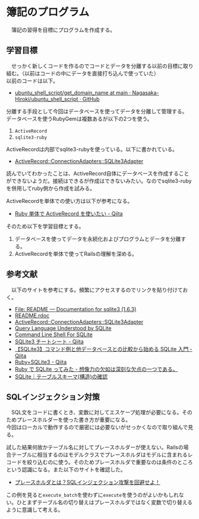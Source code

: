 # 簿記のプログラム
　簿記の習得を目標にプログラムを作成する。

## 学習目標
　せっかく新しくコードを作るのでコードとデータを分離する以前の目標に取り組む。（以前はコードの中にデータを直接打ち込んで使っていた）<br/>
以前のコードは以下。
- [ubuntu_shell_script/get_domain_name at main · Nagasaka-Hiroki/ubuntu_shell_script · GitHub](https://github.com/Nagasaka-Hiroki/ubuntu_shell_script/tree/main/get_domain_name)

分離する手段として今回はデータベースを使ってデータを分離して管理する。<br/>
データベースを使うRubyGemは複数あるが以下の2つを使う。

1. `ActiveRecord`
2. `sqlite3-ruby`

ActiveRecordは内部でsqlite3-rubyを使っている。以下に書かれている。

- [ActiveRecord::ConnectionAdapters::SQLite3Adapter](https://api.rubyonrails.org/v7.0/classes/ActiveRecord/ConnectionAdapters/SQLite3Adapter.html)

読んでいてわかったことは、ActiveRecord自体にデータベースを作成することができないようだ。接続はできるが作成はできないみたい。なのでsqlite3-rubyを併用してruby側から作成を試みる。

ActiveRecordを単体での使い方は以下が参考になる。

- [Ruby 単体で ActiveRecord を使いたい - Qiita](https://qiita.com/dnnnn_yu/items/027665ccb88de2fd9b55)

そのため以下を学習目標とする。

1. データベースを使ってデータを永続化およびプログラムとデータを分離する。
1. ActiveRecordを単体で使ってRailsの理解を深める。

## 参考文献
　以下のサイトを参考にする。頻繁にアクセスするのでリンクを貼り付けておく。
- [ File: README — Documentation for sqlite3 (1.6.3) ](https://www.rubydoc.info/gems/sqlite3)
- [README.rdoc](https://api.rubyonrails.org/v7.0/files/activerecord/README_rdoc.html)
- [ActiveRecord::ConnectionAdapters::SQLite3Adapter](https://api.rubyonrails.org/v7.0/classes/ActiveRecord/ConnectionAdapters/SQLite3Adapter.html#method-c-database_exists-3F)
- [Query Language Understood by SQLite](https://www.sqlite.org/lang.html)
- [Command Line Shell For SQLite](https://www.sqlite.org/cli.html)
- [SQLite3 チートシート - Qiita](https://qiita.com/sotetsuk/items/cd2aeae4ba7e72faad47)
- [【SQLite3】コマンド例と他データベースとの比較から始める SQLite 入門 - Qiita](https://qiita.com/d-yokoi/items/be7cf4622c66cdcc04cb)
- [Ruby+SQLite3 - Qiita](https://qiita.com/akito_tameto/items/868e3805dc01c7bef6ef)
- [Ruby で SQLite ってみた - 想像力の欠如は深刻な欠点の一つである。](https://noqisofon.hatenablog.com/entry/20101219/1292687825)
- [SQLite｜テーブルスキーマ(構造)の確認](https://www.javadrive.jp/sqlite/table/index2.html)

## SQLインジェクション対策
　SQL文をコードに書くとき、変数に対してエスケープ処理が必要になる。そのためプレースホルダーを使った書き方が重要になる。<br/>
今回はローカルで動作するので厳密には必要ないがせっかくなので取り組んで見る。

試した結果何故かテーブル名に対してプレースホルダーが使えない。Railsの場合テーブルに相当するのはモデルクラスでプレースホルダはモデルに含まれるレコードを絞り込むのに使う。そのためプレースホルダで重要なのは条件のところという認識になる。また以下のサイトを確認した。

- [プレースホルダとは？SQLインジェクション攻撃を回避せよ！](https://blog.senseshare.jp/placeholder.html)

この例を見ると`execute_batch`を使わずに`execute`を使うのがよいかもしれない。ひとまずテーブル名の切り替えはプレースホルダではなく変数で切り替えるように意識して考える。
